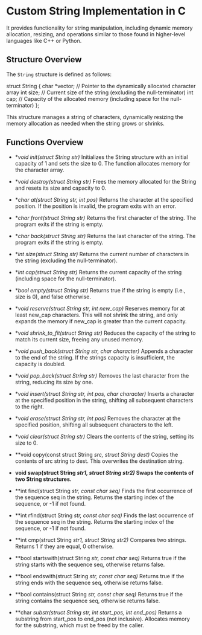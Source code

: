 # Custom String Implementation in C

It provides functionality for string manipulation, including dynamic memory allocation, resizing, and operations similar to those found in higher-level languages like C++ or Python.

## Structure Overview

The `String` structure is defined as follows:

struct String {
    char *vector;   // Pointer to the dynamically allocated character array
    int size;       // Current size of the string (excluding the null-terminator)
    int cap;        // Capacity of the allocated memory (including space for the null-terminator)
};

This structure manages a string of characters, dynamically resizing the memory allocation as needed when the string grows or shrinks.

## Functions Overview

- **void init(struct String *str)**
Initializes the String structure with an initial capacity of 1 and sets the size to 0. The function allocates memory for the character array.

- **void destroy(struct String *str)**
Frees the memory allocated for the String and resets its size and capacity to 0.

- **char at(struct String *str, int pos)**
Returns the character at the specified position. If the position is invalid, the program exits with an error.

- **char front(struct String *str)**
Returns the first character of the string. The program exits if the string is empty.

- **char back(struct String *str)**
Returns the last character of the string. The program exits if the string is empty.

- **int size(struct String *str)**
Returns the current number of characters in the string (excluding the null-terminator).

- **int cap(struct String *str)**
Returns the current capacity of the string (including space for the null-terminator).

- **bool empty(struct String *str)**
Returns true if the string is empty (i.e., size is 0), and false otherwise.

- **void reserve(struct String *str, int new_cap)**
Reserves memory for at least new_cap characters. This will not shrink the string, and only expands the memory if new_cap is greater than the current capacity.

- **void shrink_to_fit(struct String *str)**
Reduces the capacity of the string to match its current size, freeing any unused memory.

- **void push_back(struct String *str, char character)**
Appends a character to the end of the string. If the strings capacity is insufficient, the capacity is doubled.

- **void pop_back(struct String *str)**
Removes the last character from the string, reducing its size by one.

- **void insert(struct String *str, int pos, char character)**
Inserts a character at the specified position in the string, shifting all subsequent characters to the right.

- **void erase(struct String *str, int pos)**
Removes the character at the specified position, shifting all subsequent characters to the left.

- **void clear(struct String *str)**
Clears the contents of the string, setting its size to 0.

- **void copy(const struct String *src, struct String *dest)**
Copies the contents of src string to dest. This overwrites the destination string.

- **void swap(struct String *str1, struct String *str2)**
Swaps the contents of two String structures.**

- **int find(struct String *str, const char *seq)**
Finds the first occurrence of the sequence seq in the string. Returns the starting index of the sequence, or -1 if not found.

- **int rfind(struct String *str, const char *seq)**
Finds the last occurrence of the sequence seq in the string. Returns the starting index of the sequence, or -1 if not found.

- **int cmp(struct String *str1, struct String *str2)**
Compares two strings. Returns 1 if they are equal, 0 otherwise.

- **bool startswith(struct String *str, const char *seq)**
Returns true if the string starts with the sequence seq, otherwise returns false.

- **bool endswith(struct String *str, const char *seq)**
Returns true if the string ends with the sequence seq, otherwise returns false.

- **bool contains(struct String *str, const char *seq)**
Returns true if the string contains the sequence seq, otherwise returns false.

- **char *substr(struct String *str, int start_pos, int end_pos)**
Returns a substring from start_pos to end_pos (not inclusive). Allocates memory for the substring, which must be freed by the caller.

